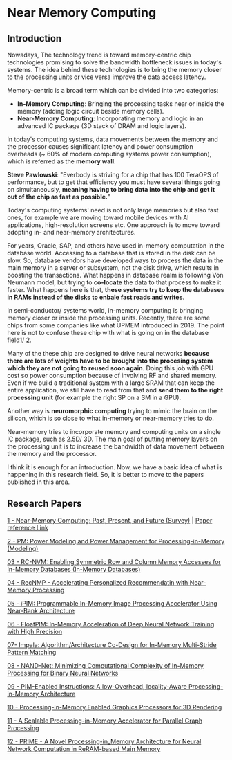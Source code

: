 # Near Memory Computing
## Introduction
Nowadays, The technology trend is toward memory-centric chip technologies promising to solve the bandwidth bottleneck issues in today's systems. The idea behind these technologies is to bring the memory closer to the processing units or vice versa improve the data access latency.

Memory-centric is a broad term which can be divided into two categories:
- **In-Memory Computing**: Bringing the processing tasks near or inside the memory (adding logic circuit beside memory cells).
- **Near-Memory Computing**: Incorporating memory and logic in an advanced IC package (3D stack of DRAM and logic layers).

In today's computing systems, data movements between the memory and the processor causes significant latency and power consumption overheads (~ 60% of modern computing systems power consumption), which is referred as the **memory wall**.

**Steve Pawlowski**: "Everbody is striving for a chip that has 100 TeraOPS of performance, but to get that efficiency you must have several things going on simultaneously, **meaning having to bring data into the chip and get it out of the chip as fast as possible.**"

Today's computing systems' need is not only large memories but also fast ones, for example we are moving toward mobile devices with AI applications, high-resolution screens etc. One approach is to move toward adopting in- and near-memory architectures.

For years, Oracle, SAP, and others have used in-memory computation in the database world. Accessing to a database that is stored in the disk can be slow. So, database vendors have developed ways to process the data in the main memory in a server or subsystem, not the disk drive, which results in boosting the transactions. What happens in database realm is following Von Neumann model, but trying to **co-locate** the data to that process to make it faster. What happens here is that, **these systems try to keep the databases in RAMs instead of the disks to enbale fast reads and writes**.

In semi-conductor/ systems world, in-memory computing is bringing memory closer or inside the processing units. Recently, there are some chips from some companies like what UPMEM introduced in 2019. The point here is not to confuse these chip with what is going on in the database field[1](https://www.anandtech.com/show/14750/hot-chips-31-analysis-inmemory-processing-by-upmem)/ [2](https://www.upmem.com/video-upmem-presenting-its-true-processing-in-memory-solution-hot-chips-2019/).

Many of the these chip are designed to drive neural networks **because there are lots of weights have to be brought into the procesing system which they are not going to reused soon again**. Doing this job with GPU cost so power consumption because of involving RF and shared memory. Even if we build a traditional system with a large SRAM that can keep the entire application, we still have to read from that and **send them to the right processing unit** (for example the right SP on a SM in a GPU).

Another way is **neuromorphic computing** trying to mimic the brain on the silicon, which is so close to what in-memory or near-memory tries to do.

Near-memory tries to incorporate memory and computing units on a single IC package, such as 2.5D/ 3D. The main goal of putting memory layers on the processing unit is to increase the bandwidth of data movement between the memory and the processor.

I think it is enough for an introduction. Now, we have a basic idea of what is happening in this research field. So, it is better to move to the papers published in this area.

## Research Papers
[1 - Near-Memory Computing: Past, Present, and Future (Survey)](papers/01-near_memory_computing.past_present_and_future.md) |  [Paper reference Link]()

[2 - PM: Power Modeling and Power Management for Processing-in-Memory (Modeling)](papers/02-PM.md)

[03 - RC-NVM: Enabling Symmetric Row and Column Memory Accesses for In-Memory Databases (In-Memory Databases)](papers/03-RC-NVM.md)

[04 - RecNMP - Accelerating Personalized Recommendatin with Near-Memory Processing](papers/04-RecNNP.md)

[05 - iPIM: Programmable In-Memory Image Processing Accelerator Using Near-Bank Architecture](papers/05-iPIM.md)

[06 - FloatPIM: In-Memory Acceleration of Deep Neural Network Training with High Precision](papers/06-FloatPIM.md)

[07- Impala: Algorithm/Architecture Co-Design for In-Memory Multi-Stride Pattern Matching](papers/07-Impala.md)

[08 - NAND-Net: Minimizing Computational Complexity of In-Memory Processing for Binary Neural Networks](papers/08-NAND-Net.md)

[09 - PIM-Enabled Instructions: A low-Overhead, locality-Aware Processing-in-Memory Architecture](papers/09-PIM-Enable_Instructions.md)

[10 - Processing-in-Memory Enabled Graphics Processors for 3D Rendering](papers/10-Processing-in-memory_enabled_graphics_for_3D_rendering.md)

[11 - A Scalable Processing-in-Memory Accelerator for Parallel Graph Processing](papers/11-a_scalable_processing_in_memory_accelerator_for_parallel_graph_processing.md)

[12 - PRIME - A Novel Processing-in_Memory Architecture for Neural Network Computation in ReRAM-based Main Memory](PRIME.md)